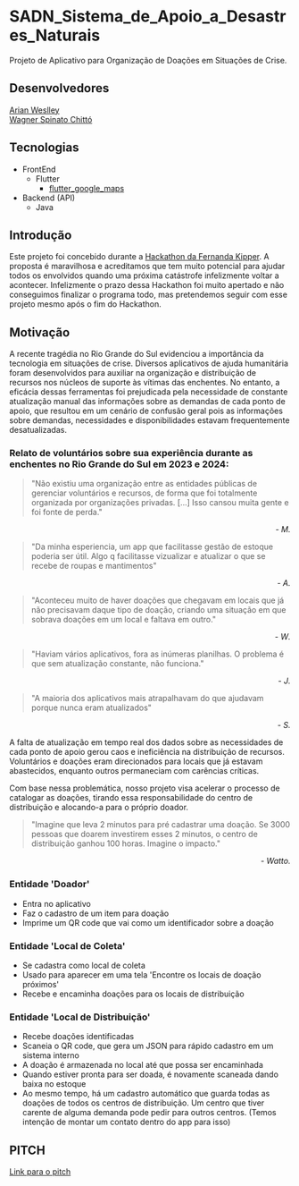 # SADN_Sistema_de_Apoio_a_Desastres_Naturais

Projeto de Aplicativo para Organização de Doações em Situações de Crise.

## Desenvolvedores

[Arian Weslley](https://github.com/Navelogic)  
[Wagner Spinato Chittó](https://github.com/Treorai)

## Tecnologias
- FrontEnd
    - Flutter
        - [flutter_google_maps](https://pub.dev/packages/google_maps_flutter)
- Backend (API)
    - Java
    
## Introdução

Este projeto foi concebido durante a [Hackathon da Fernanda Kipper](https://github.com/Fernanda-Kipper/hackathon-2024).
A proposta é maravilhosa e acreditamos que tem muito potencial para ajudar todos os envolvidos quando uma próxima catástrofe infelizmente voltar a acontecer.
Infelizmente o prazo dessa Hackathon foi muito apertado e não conseguimos finalizar o programa todo, mas pretendemos seguir com esse projeto mesmo após o fim do Hackathon.

## Motivação

A recente tragédia no Rio Grande do Sul evidenciou a importância da tecnologia em situações de crise. Diversos aplicativos de ajuda humanitária foram desenvolvidos para auxiliar na organização e distribuição de recursos nos núcleos de suporte às vítimas das enchentes. No entanto, a eficácia dessas ferramentas foi prejudicada pela necessidade de constante atualização manual das informações sobre as demandas de cada ponto de apoio, que resultou em um cenário de confusão geral pois as informações sobre demandas, necessidades e disponibilidades estavam frequentemente desatualizadas.

### Relato de voluntários sobre sua experiência durante as enchentes no Rio Grande do Sul em 2023 e 2024:

> "Não existiu uma organização entre as entidades públicas de gerenciar voluntários e recursos, de forma que foi totalmente organizada por organizações privadas. [...] Isso cansou muita gente e foi fonte de perda."
<div dir="rtl"><i> .M -</i></div>

> "Da minha esperiencia, um app que facilitasse gestão de estoque poderia ser útil. Algo q facilitasse vizualizar e atualizar o que se recebe de roupas e mantimentos"
<div dir="rtl"><i> .A -</i></div>

> "Aconteceu muito de haver doações que chegavam em locais que já não precisavam daque tipo de doação, criando uma situação em que sobrava doações em um local e faltava em outro."
<div dir="rtl"><i> .W -</i></div>

> "Haviam vários aplicativos, fora as inúmeras planilhas. O problema é que sem atualização constante, não funciona."
<div dir="rtl"><i> .J -</i></div>

> "A maioria dos aplicativos mais atrapalhavam do que ajudavam porque nunca eram atualizados"
<div dir="rtl"><i> .S -</i></div>

A falta de atualização em tempo real dos dados sobre as necessidades de cada ponto de apoio gerou caos e ineficiência na distribuição de recursos. Voluntários e doações eram direcionados para locais que já estavam abastecidos, enquanto outros permaneciam com carências críticas.

Com base nessa problemática, nosso projeto visa acelerar o processo de catalogar as doações, tirando essa responsabilidade do centro de distribuição e alocando-a para o próprio doador.

> "Imagine que leva 2 minutos para pré cadastrar uma doação. Se 3000 pessoas que doarem investirem esses 2 minutos, o centro de distribuição ganhou 100 horas. Imagine o impacto."
<div dir="rtl"><i> .Watto -</i></div>

### Entidade 'Doador'

- Entra no aplicativo
- Faz o cadastro de um item para doação
- Imprime um QR code que vai como um identificador sobre a doação

### Entidade 'Local de Coleta'

- Se cadastra como local de coleta
- Usado para aparecer em uma tela 'Encontre os locais de doação próximos'
- Recebe e encaminha doações para os locais de distribuição

### Entidade 'Local de Distribuição'

- Recebe doações identificadas
- Scaneia o QR code, que gera um JSON para rápido cadastro em um sistema interno
- A doação é armazenada no local até que possa ser encaminhada
- Quando estiver pronta para ser doada, é novamente scaneada dando baixa no estoque
- Ao mesmo tempo, há um cadastro automático que guarda todas as doações de todos os centros de distribuição. Um centro que tiver carente de alguma demanda pode pedir para outros centros. (Temos intenção de montar um contato dentro do app para isso)

## PITCH

[Link para o pitch](https://youtu.be/aQ8GutxM8Q0)